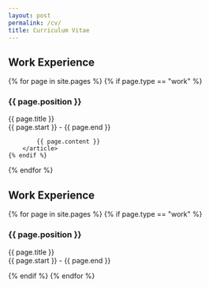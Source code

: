 ```yaml
---
layout: post
permalink: /cv/
title: Curriculum Vitae
---
```

## Work Experience

<div id="archives">
{% for page in site.pages %}
    {% if page.type == "work" %}
        <article class="post">
            <h3>{{ page.position }}</h3>
            <div>
                <p class="post_date">{{ page.title }} <br>{{ page.start }} - {{ page.end }}</p>
            </div>

            {{ page.content }}
        </article>
    {% endif %}
{% endfor %}
</div>

## Work Experience

<div id="archives">
{% for page in site.pages %}
    {% if page.type == "work" %}
        <article class="post">
            <h3>{{ page.position }}</h3>
            <div>
                <p class="author_title">{{ page.title }} <br>{{ page.start }} - {{ page.end }}</p>
            </div>
        </article>
    {% endif %}
{% endfor %}
</div>